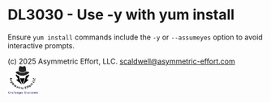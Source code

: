 # DL3030 - Use -y with yum install

Ensure `yum install` commands include the `-y` or `--assumeyes` option to avoid interactive prompts.

(c) 2025 Asymmetric Effort, LLC. <scaldwell@asymmetric-effort.com>
[<img src="../img/asymmetric-effort.png" alt="Asymmetric Effort logo" width="60" height="60">](https://asymmetric-effort.com/)
